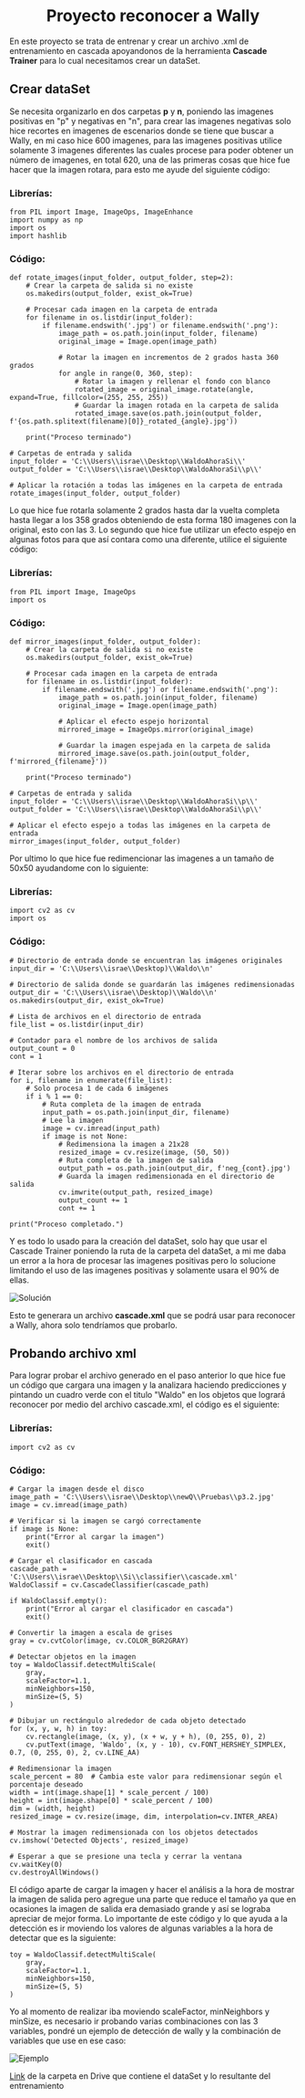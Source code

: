 # <center> Proyecto reconocer a Wally </center>

En este proyecto se trata de entrenar y crear un archivo .xml de entrenamiento en cascada apoyandonos de la herramienta __Cascade Trainer__ para lo cual necesitamos crear un dataSet.

## Crear dataSet

Se necesita organizarlo en dos carpetas __p__ y __n__, poniendo las imagenes positivas en "p" y negativas en "n", para crear las imagenes negativas solo hice recortes en imagenes de escenarios donde se tiene que buscar a Wally, en mi caso hice 600 imagenes, para las imagenes positivas utilice solamente 3 imagenes diferentes las cuales procese para poder obtener un número de imagenes, en total 620, una de las primeras cosas que hice fue hacer que la imagen rotara, para esto me ayude del siguiente código:
### Librerías:
~~~
from PIL import Image, ImageOps, ImageEnhance
import numpy as np
import os
import hashlib
~~~

### Código:
~~~
def rotate_images(input_folder, output_folder, step=2):
    # Crear la carpeta de salida si no existe
    os.makedirs(output_folder, exist_ok=True)

    # Procesar cada imagen en la carpeta de entrada
    for filename in os.listdir(input_folder):
        if filename.endswith('.jpg') or filename.endswith('.png'):
            image_path = os.path.join(input_folder, filename)
            original_image = Image.open(image_path)

            # Rotar la imagen en incrementos de 2 grados hasta 360 grados
            for angle in range(0, 360, step):
                # Rotar la imagen y rellenar el fondo con blanco
                rotated_image = original_image.rotate(angle, expand=True, fillcolor=(255, 255, 255))
                # Guardar la imagen rotada en la carpeta de salida
                rotated_image.save(os.path.join(output_folder, f'{os.path.splitext(filename)[0]}_rotated_{angle}.jpg'))

    print("Proceso terminado")

# Carpetas de entrada y salida
input_folder = 'C:\\Users\\israe\\Desktop\\WaldoAhoraSi\\'
output_folder = 'C:\\Users\\israe\\Desktop\\WaldoAhoraSi\\p\\'

# Aplicar la rotación a todas las imágenes en la carpeta de entrada
rotate_images(input_folder, output_folder)
~~~

Lo que hice fue rotarla solamente 2 grados hasta dar la vuelta completa hasta llegar a los 358 grados obteniendo de esta forma 180 imagenes con la original, esto con las 3.
Lo segundo que hice fue utilizar un efecto espejo en algunas fotos para que así contara como una diferente, utilice el siguiente código:

### Librerías:
~~~
from PIL import Image, ImageOps
import os
~~~

### Código:
~~~
def mirror_images(input_folder, output_folder):
    # Crear la carpeta de salida si no existe
    os.makedirs(output_folder, exist_ok=True)

    # Procesar cada imagen en la carpeta de entrada
    for filename in os.listdir(input_folder):
        if filename.endswith('.jpg') or filename.endswith('.png'):
            image_path = os.path.join(input_folder, filename)
            original_image = Image.open(image_path)

            # Aplicar el efecto espejo horizontal
            mirrored_image = ImageOps.mirror(original_image)

            # Guardar la imagen espejada en la carpeta de salida
            mirrored_image.save(os.path.join(output_folder, f'mirrored_{filename}'))

    print("Proceso terminado")

# Carpetas de entrada y salida
input_folder = 'C:\\Users\\israe\\Desktop\\WaldoAhoraSi\\p\\'
output_folder = 'C:\\Users\\israe\\Desktop\\WaldoAhoraSi\\p\\'

# Aplicar el efecto espejo a todas las imágenes en la carpeta de entrada
mirror_images(input_folder, output_folder)
~~~

Por ultimo lo que hice fue redimencionar las imagenes a un tamaño de 50x50 ayudandome con lo siguiente:

### Librerías:
~~~
import cv2 as cv
import os
~~~

### Código:
~~~
# Directorio de entrada donde se encuentran las imágenes originales
input_dir = 'C:\\Users\\israe\\Desktop)\\Waldo\\n'

# Directorio de salida donde se guardarán las imágenes redimensionadas
output_dir = 'C:\\Users\\israe\\Desktop)\\Waldo\\n'
os.makedirs(output_dir, exist_ok=True)

# Lista de archivos en el directorio de entrada
file_list = os.listdir(input_dir)

# Contador para el nombre de los archivos de salida
output_count = 0
cont = 1

# Iterar sobre los archivos en el directorio de entrada
for i, filename in enumerate(file_list):
    # Solo procesa 1 de cada 6 imágenes
    if i % 1 == 0:
        # Ruta completa de la imagen de entrada
        input_path = os.path.join(input_dir, filename)
        # Lee la imagen
        image = cv.imread(input_path)
        if image is not None:
            # Redimensiona la imagen a 21x28
            resized_image = cv.resize(image, (50, 50))
            # Ruta completa de la imagen de salida
            output_path = os.path.join(output_dir, f'neg_{cont}.jpg')
            # Guarda la imagen redimensionada en el directorio de salida
            cv.imwrite(output_path, resized_image)
            output_count += 1
            cont += 1

print("Proceso completado.")
~~~

Y es todo lo usado para la creación del dataSet, solo hay que usar el Cascade Trainer poniendo la ruta de la carpeta del dataSet, a mi me daba un error a la hora de procesar las imagenes positivas pero lo solucione limitando el uso de las imagenes positivas y solamente usara el 90% de ellas.

![Solución](solucion.png)

Esto te generara un archivo __cascade.xml__ que se podrá usar para reconocer a Wally, ahora solo tendríamos que probarlo.

## Probando archivo xml

Para lograr probar el archivo generado en el paso anterior lo que hice fue un código que cargara una imagen y la analizara haciendo predicciones y pintando un cuadro verde con el titulo "Waldo" en los objetos que logrará reconocer por medio del archivo cascade.xml, el código es el siguiente:

### Librerías:
~~~
import cv2 as cv
~~~

### Código:
~~~
# Cargar la imagen desde el disco
image_path = 'C:\\Users\\israe\\Desktop\\newQ\\Pruebas\\p3.2.jpg'
image = cv.imread(image_path)

# Verificar si la imagen se cargó correctamente
if image is None:
    print("Error al cargar la imagen")
    exit()

# Cargar el clasificador en cascada
cascade_path = 'C:\\Users\\israe\\Desktop\\Si\\classifier\\cascade.xml'
WaldoClassif = cv.CascadeClassifier(cascade_path)

if WaldoClassif.empty():
    print("Error al cargar el clasificador en cascada")
    exit()

# Convertir la imagen a escala de grises
gray = cv.cvtColor(image, cv.COLOR_BGR2GRAY)

# Detectar objetos en la imagen
toy = WaldoClassif.detectMultiScale(
    gray,
    scaleFactor=1.1, 
    minNeighbors=150, 
    minSize=(5, 5)
)

# Dibujar un rectángulo alrededor de cada objeto detectado
for (x, y, w, h) in toy:
    cv.rectangle(image, (x, y), (x + w, y + h), (0, 255, 0), 2)
    cv.putText(image, 'Waldo', (x, y - 10), cv.FONT_HERSHEY_SIMPLEX, 0.7, (0, 255, 0), 2, cv.LINE_AA)

# Redimensionar la imagen
scale_percent = 80  # Cambia este valor para redimensionar según el porcentaje deseado
width = int(image.shape[1] * scale_percent / 100)
height = int(image.shape[0] * scale_percent / 100)
dim = (width, height)
resized_image = cv.resize(image, dim, interpolation=cv.INTER_AREA)

# Mostrar la imagen redimensionada con los objetos detectados
cv.imshow('Detected Objects', resized_image)

# Esperar a que se presione una tecla y cerrar la ventana
cv.waitKey(0)
cv.destroyAllWindows()
~~~

El código aparte de cargar la imagen y hacer el análisis a la hora de mostrar la imagen de salida pero agregue una parte que reduce el tamaño ya que en ocasiones la imagen de salida era demasiado grande y así se lograba apreciar de mejor forma.
Lo importante de este código y lo que ayuda a la detección es ir moviendo los valores de algunas variables a la hora de detectar que es la siguiente:
~~~
toy = WaldoClassif.detectMultiScale(
    gray,
    scaleFactor=1.1, 
    minNeighbors=150, 
    minSize=(5, 5)
)
~~~
Yo al momento de realizar iba moviendo scaleFactor, minNeighbors y minSize, es necesario ir probando varias combinaciones con las 3 variables, pondré un ejemplo de detección de wally y la combinación de variables que use en ese caso:

![Ejemplo](Ejemplo.png)

[Link](https://drive.google.com/drive/folders/1Wa-xM8I4SPWOjA7cmB2fMzPxyUnIIP6e?usp=drive_link) de la carpeta en Drive que contiene el dataSet y lo resultante del entrenamiento
